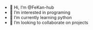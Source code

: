 - 👋 Hi, I’m @FeKan-hub
- 👀 I’m interested in programing
- 🌱 I’m currently learning python 
- 💞️ I’m looking to collaborate on projects


